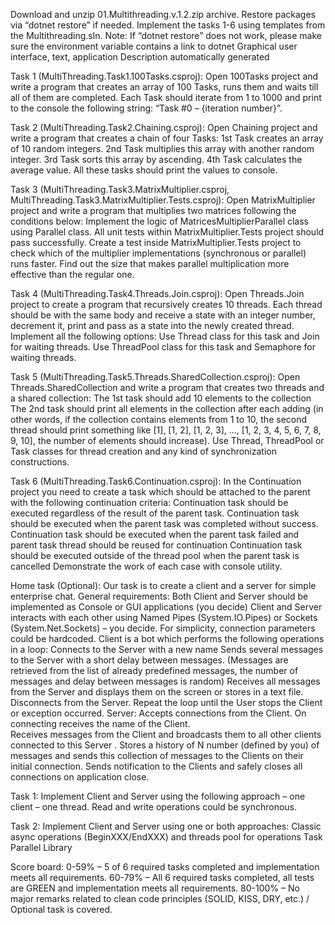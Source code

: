 Download and unzip 01.Multithreading.v.1.2.zip archive. Restore packages via “dotnet restore” if needed. Implement the tasks 1-6 using templates from the Multithreading.sln.
Note: If “dotnet restore” does not work, please make sure the environment variable contains a link to dotnet
Graphical user interface, text, application
Description automatically generated

Task 1 (MultiThreading.Task1.100Tasks.csproj):
Open 100Tasks project and write a program that creates an array of 100 Tasks, runs them and waits till all of them are completed. Each Task should iterate from 1 to 1000 and print to the console the following string: “Task #0 – {iteration number}”.

Task 2 (MultiThreading.Task2.Chaining.csproj):
Open Chaining project and write a program that creates a chain of four Tasks:
1st Task creates an array of 10 random integers.
2nd Task multiplies this array with another random integer.
3rd Task sorts this array by ascending.
4th Task calculates the average value.
All these tasks should print the values to console.

Task 3 (MultiThreading.Task3.MatrixMultiplier.csproj, MultiThreading.Task3.MatrixMultiplier.Tests.csproj):
Open MatrixMultiplier project and write a program that multiplies two matrices following the conditions below:
Implement the logic of MatricesMultiplierParallel class using Parallel class. All unit tests within MatrixMultiplier.Tests project should pass successfully.
Create a test inside MatrixMultiplier.Tests project to check which of the multiplier implementations (synchronous or parallel) runs faster. Find out the size that makes parallel multiplication more effective than the regular one.

Task 4 (MultiThreading.Task4.Threads.Join.csproj):
Open Threads.Join project to create a program that recursively creates 10 threads. Each thread should be with the same body and receive a state with an integer number, decrement it, print and pass as a state into the newly created thread. Implement all the following options:
Use Thread class for this task and Join for waiting threads.
Use ThreadPool class for this task and Semaphore for waiting threads.

Task 5 (MultiThreading.Task5.Threads.SharedCollection.csproj):
Open Threads.SharedCollection and write a program that creates two threads and a shared collection:
The 1st task should add 10 elements to the collection
The 2nd task should print all elements in the collection after each adding (in other words, if the collection contains elements from 1 to 10, the second thread should print something like [1], [1, 2], [1, 2, 3], …, [1, 2, 3, 4, 5, 6, 7, 8, 9, 10], the number of elements should increase).
Use Thread, ThreadPool or Task classes for thread creation and any kind of synchronization constructions.

Task 6 (MultiThreading.Task6.Continuation.csproj):
In the Continuation project you need to create a task which should be attached to the parent with the following continuation criteria:
Continuation task should be executed regardless of the result of the parent task.
Continuation task should be executed when the parent task was completed without success.
Continuation task should be executed when the parent task failed and parent task thread should be reused for continuation
Continuation task should be executed outside of the thread pool when the parent task is cancelled
Demonstrate the work of each case with console utility.


Home task (Optional):
Our task is to create a client and a server for simple enterprise chat.
General requirements: 
Both Client and Server should be implemented as Console or GUI applications (you decide) 
Client and Server interacts with each other using Named Pipes (System.IO.Pipes) or Sockets (System.Net.Sockets) – you decide. For simplicity, connection parameters could be hardcoded. 
Client is a bot which performs the following operations in a loop: 
Connects to the Server with a new name 
Sends several messages to the Server with a short delay between messages. (Messages are retrieved from the list of already predefined messages, the number of messages and delay between messages is random) 
Receives all messages from the Server and displays them on the screen or stores in a text file. 
Disconnects from the Server. 
Repeat the loop until the User stops the Client or exception occurred. 
Server: 
Accepts connections from the Client. On connecting receives the name of the Client.  
Receives messages from the Client and broadcasts them to all other clients connected to this Server . 
Stores a history of N number (defined by you) of messages and sends this collection of messages to the Clients on their initial connection. 
Sends notification to the Clients and safely closes all connections on application close. 

Task 1:
Implement Client and Server using the following approach – one client – one thread. Read and write operations could be synchronous.

Task 2:
Implement Client and Server using one or both approaches:
Classic async operations (BeginXXX/EndXXX) and threads pool for operations
Task Parallel Library

Score board:
0-59% – 5 of 6 required tasks completed and implementation meets all requirements.
60-79% – All 6 required tasks completed, all tests are GREEN and implementation meets all requirements.
80-100% – No major remarks related to clean code principles (SOLID, KISS, DRY, etc.) / Optional task is covered.
